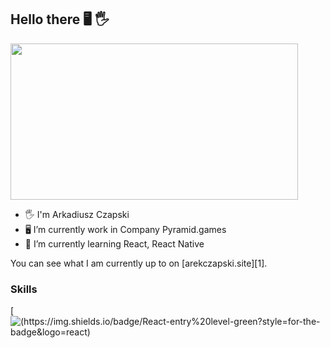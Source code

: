 ## Hello there 🖥️ 🖐️

<img src='https://i2.wp.com/allhtaccess.info/wp-content/uploads/2018/03/programming.gif?fit=1281%2C716&ssl=1' width='460"' height='250"'>


- 🖐️ I'm Arkadiusz Czapski
- 🖥️ I’m currently work in Company Pyramid.games
- 🌱 I’m currently learning React, React Native

You can see what I am currently up to on [arekczapski.site][1].

### Skills

[![(https://img.shields.io/badge/React-entry%20level-green?style=for-the-badge&logo=react)](#)
